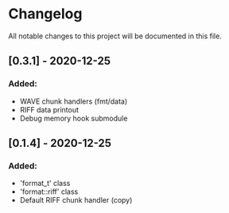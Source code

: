 # Changelog
All notable changes to this project will be documented in this file.


## [0.3.1] - 2020-12-25
### Added:
- WAVE chunk handlers (fmt/data)
- RIFF data printout
- Debug memory hook submodule


## [0.1.4] - 2020-12-25
### Added:
- 'format_t' class
- 'format::riff' class
- Default RIFF chunk handler (copy)

